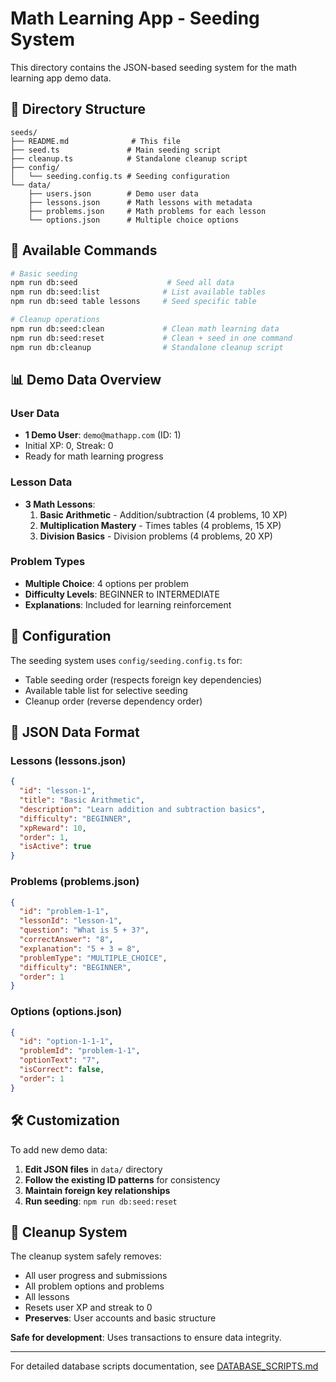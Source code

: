 # Math Learning App - Seeding System

This directory contains the JSON-based seeding system for the math learning app demo data.

## 📁 Directory Structure

```
seeds/
├── README.md              # This file
├── seed.ts               # Main seeding script
├── cleanup.ts            # Standalone cleanup script
├── config/
│   └── seeding.config.ts # Seeding configuration
└── data/
    ├── users.json        # Demo user data
    ├── lessons.json      # Math lessons with metadata
    ├── problems.json     # Math problems for each lesson
    └── options.json      # Multiple choice options
```

## 🚀 Available Commands

```bash
# Basic seeding
npm run db:seed                    # Seed all data
npm run db:seed:list              # List available tables
npm run db:seed table lessons     # Seed specific table

# Cleanup operations
npm run db:seed:clean             # Clean math learning data
npm run db:seed:reset             # Clean + seed in one command
npm run db:cleanup                # Standalone cleanup script
```

## 📊 Demo Data Overview

### User Data
- **1 Demo User**: `demo@mathapp.com` (ID: 1)
- Initial XP: 0, Streak: 0
- Ready for math learning progress

### Lesson Data
- **3 Math Lessons**:
  1. **Basic Arithmetic** - Addition/subtraction (4 problems, 10 XP)
  2. **Multiplication Mastery** - Times tables (4 problems, 15 XP)
  3. **Division Basics** - Division problems (4 problems, 20 XP)

### Problem Types
- **Multiple Choice**: 4 options per problem
- **Difficulty Levels**: BEGINNER to INTERMEDIATE
- **Explanations**: Included for learning reinforcement

## 🔧 Configuration

The seeding system uses `config/seeding.config.ts` for:
- Table seeding order (respects foreign key dependencies)
- Available table list for selective seeding
- Cleanup order (reverse dependency order)

## 📝 JSON Data Format

### Lessons (lessons.json)
```json
{
  "id": "lesson-1",
  "title": "Basic Arithmetic", 
  "description": "Learn addition and subtraction basics",
  "difficulty": "BEGINNER",
  "xpReward": 10,
  "order": 1,
  "isActive": true
}
```

### Problems (problems.json)
```json
{
  "id": "problem-1-1",
  "lessonId": "lesson-1",
  "question": "What is 5 + 3?",
  "correctAnswer": "8",
  "explanation": "5 + 3 = 8",
  "problemType": "MULTIPLE_CHOICE",
  "difficulty": "BEGINNER",
  "order": 1
}
```

### Options (options.json)
```json
{
  "id": "option-1-1-1",
  "problemId": "problem-1-1", 
  "optionText": "7",
  "isCorrect": false,
  "order": 1
}
```

## 🛠️ Customization

To add new demo data:
1. **Edit JSON files** in `data/` directory
2. **Follow the existing ID patterns** for consistency
3. **Maintain foreign key relationships**
4. **Run seeding**: `npm run db:seed:reset`

## 🧹 Cleanup System

The cleanup system safely removes:
- All user progress and submissions
- All problem options and problems  
- All lessons
- Resets user XP and streak to 0
- **Preserves**: User accounts and basic structure

**Safe for development**: Uses transactions to ensure data integrity.

---

For detailed database scripts documentation, see [DATABASE_SCRIPTS.md](../../docs/DATABASE_SCRIPTS.md)